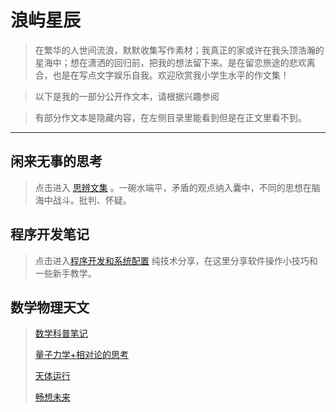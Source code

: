 # 浪屿星辰

> 在繁华的人世间流浪，默默收集写作素材；我真正的家或许在我头顶浩瀚的星海中；想在潇洒的回归前，把我的想法留下来。是在留恋旅途的悲欢离合，也是在写点文字娱乐自我。欢迎欣赏我小学生水平的作文集！

> 以下是我的一部分公开作文本，请根据兴趣参阅

> 有部分作文本是隐藏内容，在左侧目录里能看到但是在正文里看不到。


---




## 闲来无事的思考

> 点击进入 [思辨文集](Thinking.md) 。一碗水端平，矛盾的观点纳入囊中，不同的思想在脑海中战斗。批判、怀疑。



## 程序开发笔记

> 点击进入[程序开发和系统配置](Coding.md) 纯技术分享，在这里分享软件操作小技巧和一些新手教学。


## 数学物理天文

> [数学科普笔记](math.md)
>
> [量子力学+相对论的思考](physics.md)
>
> [天体运行](astronomy.md)
>
> [畅想未来](future.md)




<div style="display:none">

[Some notes](temporarynotes.md)

## 搞笑资源

> [搞笑资源收集](forfun.md)

> 自己想的段子：
> 好多朋祝我学术勇攀高峰，谢谢，那让我也祝你登顶喜马拉雅山。还是祝我生活幸福更实在些。

> [自己被吐槽的点](tucao.md)



[学校申请单](applicationlist.md)

## 旅途感悟

 
> 点击进入 [生命之旅](Feelings.md)。一个环形的探险之路走到一半，处于即将落日的山谷中，你可以冒着日落的风险继续走下一半感受不一样的风景，你也可以牺牲风景选择有把握的原路返回。你会怎么做？你觉得人生路上开心一定是好的吗？让我听听你的想法吧。

## 一些动漫的观后感

[2023年春节联欢晚会](2023gala.md)



</div>
